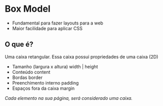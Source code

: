 # Box Model

- Fundamental para fazer layouts para a web
- Maior facilidade para aplicar CSS

## O que é?

Uma caixa retangular.
Essa caixa possui propriedades de uma caixa (2D)

- Tamanho (largura x altura)      width | height
- Conteúdo                        content
- Bordas                          border
- Preenchimento interno           padding
- Espaços fora da caixa           margin

*Cada elemento na sua página, será considerado uma caixa.*
